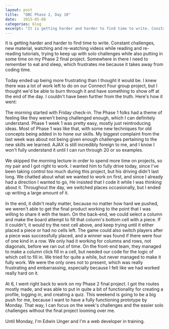 ```yaml
---
layout: post
title:  "DBC Phase 2, Day 10"
date:   2015-05-08
categories: blog
excerpt: "It is getting harder and harder to find time to write. Constant challenges, new material, watching and re-watching videos while reading and re-reading tutorials, trying to keep up with solo challenges while also putting in some time on my Phase 2 final project. Somewhere in there I need to remember to eat and sleep, which frustrates me because it takes away from coding time."
---
```


It is getting harder and harder to find time to write. Constant challenges, new material, watching and re-watching videos while reading and re-reading tutorials, trying to keep up with solo challenges while also putting in some time on my Phase 2 final project. Somewhere in there I need to remember to eat and sleep, which frustrates me because it takes away from coding time.
<br>
<br>
Today ended up being more frustrating than I thought it would be. I knew there was a lot of work left to do on our Connect Four group project, but I thought we'd be able to burn through it and have something to show off at the end of the day. I couldn't have been further from the truth. Here's how it went:
<br>
<br>
The morning started with Friday check-in. The Phase 1 folks had a theme of feeling like they weren't being challenged enough, which I can definitely understand. Phase 1 week 1 was pretty easy, mostly just reintroducing ideas. Most of Phase 1 was like that, with some new techniques for old concepts being added in to hone our skills. My biggest complaint from the last week was about not being given enough challenges pertaining to the new skills we learned. AJAX is still incredibly foreign to me, and I know I won't fully understand it until I can run through 20 or so examples.
<br>
<br>
We skipped the morning lecture in order to spend more time on projects, so my pair and I got right to work. I wanted him to fully drive today, since I've been taking control too much during this project, but his driving didn't last long. We chatted about what we wanted to work on first, and since I already had a direction I wanted to go, He insisted that I code it while I was thinking about it. Throughout the day, we switched places occasionally, but I ended up writing a large amount of it.
<br>
<br>
In the end, it didn't really matter, because no matter how hard we pushed, we weren't able to get the final product working to the point that I was willing to share it with the team. On the back-end, we could select a column and make the board attempt to fill that column's bottom cell with a piece. If it couldn't, it would try the next cell above, and keep trying until it either placed a piece or had no cells left. The game could also switch players after a piece was successfully placed, and a winner was found if there were four of one kind in a row. We only had it working for columns and rows, not diagonals, before we ran out of time. On the front-end team, they managed to make a column click fill in a cell, but needed our code for the logic of which cell to fill in. We tried for quite a while, but never managed to make it fully work. We were the only ones not to present, which was really frustrating and embarrassing, especially because I felt like we had worked really hard on it.
<br>
<br>
At 6, I went right back to work on my Phase 2 final project. I got the routes mostly made, and was able to put in quite a bit of functionality for creating a profile, logging in, and creating a quiz. This weekend is going to be a big push for me, because I want to have a fully functioning prototype by Monday. That way, I can focus on the week's challenges and the easier solo challenges without the final project looming over me.
<br>
<br>
Until Monday, I'm Edwin Unger and I'm a web developer in training.